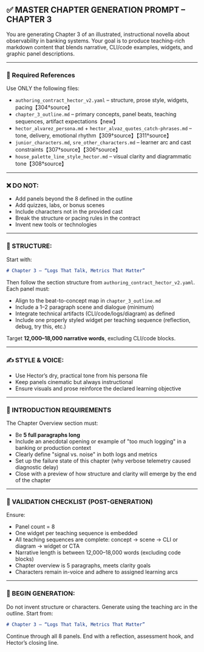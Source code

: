 ## ✅ MASTER CHAPTER GENERATION PROMPT – CHAPTER 3

You are generating Chapter 3 of an illustrated, instructional novella about observability in banking systems. Your goal is to produce teaching-rich markdown content that blends narrative, CLI/code examples, widgets, and graphic panel descriptions.

______________________________________________________________________

### 📁 Required References

Use ONLY the following files:

- `authoring_contract_hector_v2.yaml` – structure, prose style, widgets, pacing【304†source】
- `chapter_3_outline.md` – primary concepts, panel beats, teaching sequences, artifact expectations【new】
- `hector_alvarez_persona.md` + `hector_alvaz_quotes_catch-phrases.md` – tone, delivery, emotional rhythm【309†source】【311†source】
- `junior_characters.md`, `sre_other_characters.md` – learner arc and cast constraints【307†source】【306†source】
- `house_palette_line_style_hector.md` – visual clarity and diagrammatic tone【308†source】

______________________________________________________________________

### ❌ DO NOT:

- Add panels beyond the 8 defined in the outline
- Add quizzes, labs, or bonus scenes
- Include characters not in the provided cast
- Break the structure or pacing rules in the contract
- Invent new tools or technologies

______________________________________________________________________

### 🧱 STRUCTURE:

Start with:

```markdown
# Chapter 3 – “Logs That Talk, Metrics That Matter”
```

Then follow the section structure from `authoring_contract_hector_v2.yaml`. Each panel must:

- Align to the beat-to-concept map in `chapter_3_outline.md`
- Include a 1–2 paragraph scene and dialogue (minimum)
- Integrate technical artifacts (CLI/code/logs/diagram) as defined
- Include one properly styled widget per teaching sequence (reflection, debug, try this, etc.)

Target **12,000–18,000 narrative words**, excluding CLI/code blocks.

______________________________________________________________________

### ✍️ STYLE & VOICE:

- Use Hector’s dry, practical tone from his persona file
- Keep panels cinematic but always instructional
- Ensure visuals and prose reinforce the declared learning objective

______________________________________________________________________

### 🧠 INTRODUCTION REQUIREMENTS

The Chapter Overview section must:

- Be **5 full paragraphs long**
- Include an anecdotal opening or example of "too much logging" in a banking or production context
- Clearly define "signal vs. noise" in both logs and metrics
- Set up the failure state of this chapter (why verbose telemetry caused diagnostic delay)
- Close with a preview of how structure and clarity will emerge by the end of the chapter

______________________________________________________________________

### 🧪 VALIDATION CHECKLIST (POST-GENERATION)

Ensure:

- Panel count = 8
- One widget per teaching sequence is embedded
- All teaching sequences are complete: concept → scene → CLI or diagram → widget or CTA
- Narrative length is between 12,000–18,000 words (excluding code blocks)
- Chapter overview is 5 paragraphs, meets clarity goals
- Characters remain in-voice and adhere to assigned learning arcs

______________________________________________________________________

### 🧪 BEGIN GENERATION:

Do not invent structure or characters. Generate using the teaching arc in the outline.
Start from:

```markdown
# Chapter 3 – “Logs That Talk, Metrics That Matter”
```

Continue through all 8 panels. End with a reflection, assessment hook, and Hector’s closing line.
